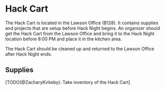 # Hack Cart

The Hack Cart is located in the Lawson Office (B128). It contains supplies and projects that are setup before Hack Night
begins. An organizer should get the Hack Cart from the Lawson Office and bring it to the Hack Night location before
8:00 PM and place it in the kitchen area.

The Hack Cart should be cleaned up and returned to the Lawson Office after Hack Night ends.

## Supplies

[TODO(@ZacharyKirkeby): Take inventory of the Hack Cart]
